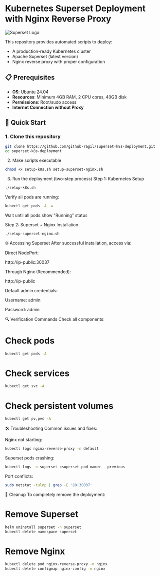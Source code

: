 # Kubernetes Superset Deployment with Nginx Reverse Proxy

![Superset Logo](https://superset.apache.org/img/superset-logo-horiz-apache.svg)

This repository provides automated scripts to deploy:
- A production-ready Kubernetes cluster
- Apache Superset (latest version)
- Nginx reverse proxy with proper configuration

## 📋 Prerequisites

- **OS**: Ubuntu 24.04 
- **Resources**: Minimum 4GB RAM, 2 CPU cores, 40GB disk
- **Permissions**: Root/sudo access
- **Internet Connection without Proxy**

## 🚀 Quick Start

### 1. Clone this repository
```bash
git clone https://github.com/github-ragil/superset-k8s-deployment.git
cd superset-k8s-deployment
```
2. Make scripts executable
```bash
chmod +x setup-k8s.sh setup-superset-nginx.sh
```

3. Run the deployment (two-step process)
Step 1: Kubernetes Setup
```bash
./setup-k8s.sh
```
Verify all pods are running:

```bash
kubectl get pods -A -w
```
Wait until all pods show "Running" status

Step 2: Superset + Nginx Installation
```bash
./setup-superset-nginx.sh
```

🌐 Accessing Superset
After successful installation, access via:

Direct NodePort:

http://ip-public:30037

Through Nginx (Recommended):

http://ip-public

Default admin credentials:

Username: admin

Password: admin

🔍 Verification Commands
Check all components:

# Check pods
```bash
kubectl get pods -A
```
# Check services
```bash
kubectl get svc -A
```

# Check persistent volumes
```bash
kubectl get pv,pvc -A
```

🛠️ Troubleshooting
Common issues and fixes:

Nginx not starting:

```bash
kubectl logs nginx-reverse-proxy -n default
```

Superset pods crashing:

```bash
kubectl logs -n superset <superset-pod-name> --previous
```
Port conflicts:

```bash
sudo netstat -tulnp | grep -E '80|30037'
```
🧹 Cleanup
To completely remove the deployment:


# Remove Superset
```bash
helm uninstall superset -n superset
kubectl delete namespace superset
```

# Remove Nginx
```bash
kubectl delete pod nginx-reverse-proxy -n nginx
kubectl delete configmap nginx-config -n nginx
```
